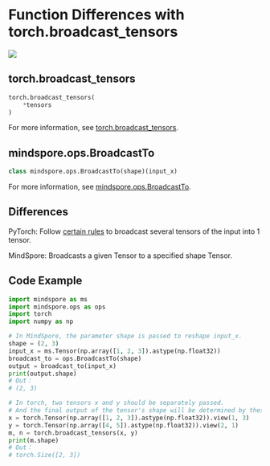 # Function Differences with torch.broadcast_tensors

<a href="https://gitee.com/mindspore/docs/blob/master/docs/mindspore/source_en/note/api_mapping/pytorch_diff/BroadcastTo.md" target="_blank"><img src="https://mindspore-website.obs.cn-north-4.myhuaweicloud.com/website-images/master/resource/_static/logo_source_en.png"></a>

## torch.broadcast_tensors

```python
torch.broadcast_tensors(
    *tensors
)
```

For more information, see [torch.broadcast_tensors](https://pytorch.org/docs/1.5.0/torch.html#torch.broadcast_tensors).

## mindspore.ops.BroadcastTo

```python
class mindspore.ops.BroadcastTo(shape)(input_x)
```

For more information, see [mindspore.ops.BroadcastTo](https://mindspore.cn/docs/en/master/api_python/ops/mindspore.ops.BroadcastTo.html#mindspore.ops.BroadcastTo).

## Differences

PyTorch: Follow [certain rules](https://pytorch.org/docs/stable/notes/broadcasting.html#broadcasting-semantics) to broadcast several tensors of the input into 1 tensor.

MindSpore: Broadcasts a given Tensor to a specified shape Tensor.

## Code Example

```python
import mindspore as ms
import mindspore.ops as ops
import torch
import numpy as np

# In MindSpore, the parameter shape is passed to reshape input_x.
shape = (2, 3)
input_x = ms.Tensor(np.array([1, 2, 3]).astype(np.float32))
broadcast_to = ops.BroadcastTo(shape)
output = broadcast_to(input_x)
print(output.shape)
# Out：
# (2, 3)

# In torch, two tensors x and y should be separately passed.
# And the final output of the tensor's shape will be determined by these inputs' shapes according to rules mentioned above.
x = torch.Tensor(np.array([1, 2, 3]).astype(np.float32)).view(1, 3)
y = torch.Tensor(np.array([4, 5]).astype(np.float32)).view(2, 1)
m, n = torch.broadcast_tensors(x, y)
print(m.shape)
# Out：
# torch.Size([2, 3])
```